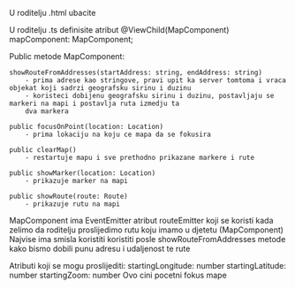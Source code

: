 U roditelju .html ubacite <app-map></app-map>

U roditelju .ts definisite atribut @ViewChild(MapComponent) mapComponent: MapComponent;

Public metode MapComponent:
    
    showRouteFromAddresses(startAddress: string, endAddress: string)
        - prima adrese kao stringove, pravi upit ka server tomtoma i vraca objekat koji sadrzi geografsku sirinu i duzinu
        - koristeci dobijenu geografsku sirinu i duzinu, postavljaju se markeri na mapi i postavlja ruta izmedju ta
        dva markera

    public focusOnPoint(location: Location)
        - prima lokaciju na koju ce mapa da se fokusira

    public clearMap()
        - restartuje mapu i sve prethodno prikazane markere i rute

    public showMarker(location: Location)
        - prikazuje marker na mapi

    public showRoute(route: Route)
        - prikazuje rutu na mapi

MapComponent ima EventEmitter atribut routeEmitter koji se koristi kada zelimo da roditelju proslijedimo rutu koju 
imamo u djetetu (MapComponent)
Najvise ima smisla koristiti koristiti posle showRouteFromAddresses metode kako bismo dobili punu adresu i udaljenost
te rute

Atributi koji se mogu proslijediti:
    startingLongitude: number
    startingLatitude: number
    startingZoom: number
Ovo cini pocetni fokus mape

